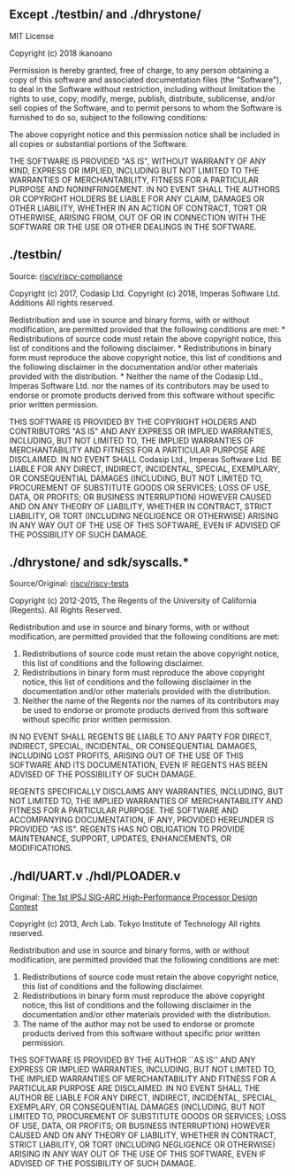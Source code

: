 ## Except ./testbin/ and ./dhrystone/
MIT License

Copyright (c) 2018 ikanoano

Permission is hereby granted, free of charge, to any person obtaining a copy
of this software and associated documentation files (the "Software"), to deal
in the Software without restriction, including without limitation the rights
to use, copy, modify, merge, publish, distribute, sublicense, and/or sell
copies of the Software, and to permit persons to whom the Software is
furnished to do so, subject to the following conditions:

The above copyright notice and this permission notice shall be included in all
copies or substantial portions of the Software.

THE SOFTWARE IS PROVIDED "AS IS", WITHOUT WARRANTY OF ANY KIND, EXPRESS OR
IMPLIED, INCLUDING BUT NOT LIMITED TO THE WARRANTIES OF MERCHANTABILITY,
FITNESS FOR A PARTICULAR PURPOSE AND NONINFRINGEMENT. IN NO EVENT SHALL THE
AUTHORS OR COPYRIGHT HOLDERS BE LIABLE FOR ANY CLAIM, DAMAGES OR OTHER
LIABILITY, WHETHER IN AN ACTION OF CONTRACT, TORT OR OTHERWISE, ARISING FROM,
OUT OF OR IN CONNECTION WITH THE SOFTWARE OR THE USE OR OTHER DEALINGS IN THE
SOFTWARE.

## ./testbin/
Source: [riscv/riscv-compliance](https://github.com/riscv/riscv-compliance/tree/master/riscv-test-suite/rv32i)

Copyright (c) 2017, Codasip Ltd.
Copyright (c) 2018, Imperas Software Ltd. Additions
All rights reserved.

Redistribution and use in source and binary forms, with or without
modification, are permitted provided that the following conditions are met:
     * Redistributions of source code must retain the above copyright
       notice, this list of conditions and the following disclaimer.
     * Redistributions in binary form must reproduce the above copyright
       notice, this list of conditions and the following disclaimer in the
       documentation and/or other materials provided with the distribution.
     * Neither the name of the Codasip Ltd., Imperas Software Ltd. nor the
       names of its contributors may be used to endorse or promote products
       derived from this software without specific prior written permission.

THIS SOFTWARE IS PROVIDED BY THE COPYRIGHT HOLDERS AND CONTRIBUTORS "AS
IS" AND ANY EXPRESS OR IMPLIED WARRANTIES, INCLUDING, BUT NOT LIMITED TO,
THE IMPLIED WARRANTIES OF MERCHANTABILITY AND FITNESS FOR A PARTICULAR
PURPOSE ARE DISCLAIMED. IN NO EVENT SHALL Codasip Ltd., Imperas Software Ltd.
BE LIABLE FOR ANY DIRECT, INDIRECT, INCIDENTAL, SPECIAL, EXEMPLARY, OR CONSEQUENTIAL
DAMAGES (INCLUDING, BUT NOT LIMITED TO, PROCUREMENT OF SUBSTITUTE GOODS OR SERVICES;
LOSS OF USE, DATA, OR PROFITS; OR BUSINESS INTERRUPTION) HOWEVER CAUSED AND
ON ANY THEORY OF LIABILITY, WHETHER IN CONTRACT, STRICT LIABILITY, OR TORT
(INCLUDING NEGLIGENCE OR OTHERWISE) ARISING IN ANY WAY OUT OF THE USE OF
THIS SOFTWARE, EVEN IF ADVISED OF THE POSSIBILITY OF SUCH DAMAGE.

## ./dhrystone/ and sdk/syscalls.*
Source/Original: [riscv/riscv-tests](https://github.com/riscv/riscv-tests/tree/master/benchmarks/dhrystone)

Copyright (c) 2012-2015, The Regents of the University of California (Regents).
All Rights Reserved.

Redistribution and use in source and binary forms, with or without
modification, are permitted provided that the following conditions are met:
1. Redistributions of source code must retain the above copyright
   notice, this list of conditions and the following disclaimer.
2. Redistributions in binary form must reproduce the above copyright
   notice, this list of conditions and the following disclaimer in the
   documentation and/or other materials provided with the distribution.
3. Neither the name of the Regents nor the
   names of its contributors may be used to endorse or promote products
   derived from this software without specific prior written permission.

IN NO EVENT SHALL REGENTS BE LIABLE TO ANY PARTY FOR DIRECT, INDIRECT,
SPECIAL, INCIDENTAL, OR CONSEQUENTIAL DAMAGES, INCLUDING LOST PROFITS, ARISING
OUT OF THE USE OF THIS SOFTWARE AND ITS DOCUMENTATION, EVEN IF REGENTS HAS
BEEN ADVISED OF THE POSSIBILITY OF SUCH DAMAGE.

REGENTS SPECIFICALLY DISCLAIMS ANY WARRANTIES, INCLUDING, BUT NOT LIMITED TO,
THE IMPLIED WARRANTIES OF MERCHANTABILITY AND FITNESS FOR A PARTICULAR
PURPOSE. THE SOFTWARE AND ACCOMPANYING DOCUMENTATION, IF ANY, PROVIDED
HEREUNDER IS PROVIDED "AS IS". REGENTS HAS NO OBLIGATION TO PROVIDE
MAINTENANCE, SUPPORT, UPDATES, ENHANCEMENTS, OR MODIFICATIONS.

## ./hdl/UART.v ./hdl/PLOADER.v
Original: [The 1st IPSJ SIG-ARC High-Performance Processor Design Contest](http://www.arch.cs.titech.ac.jp/contest/)

Copyright (c) 2013, Arch Lab. Tokyo Institute of Technology
All rights reserved.

Redistribution and use in source and binary forms, with or without
modification, are permitted provided that the following conditions
are met:

1. Redistributions of source code must retain the above copyright notice,
   this list of conditions and the following disclaimer.
2. Redistributions in binary form must reproduce the above copyright notice,
   this list of conditions and the following disclaimer in the documentation
   and/or other materials provided with the distribution.
3. The name of the author may not be used to endorse or promote products
   derived from this software without specific prior written permission.

THIS SOFTWARE IS PROVIDED BY THE AUTHOR \`\`AS IS'' AND ANY EXPRESS OR
IMPLIED WARRANTIES, INCLUDING, BUT NOT LIMITED TO, THE IMPLIED WARRANTIES
OF MERCHANTABILITY AND FITNESS FOR A PARTICULAR PURPOSE ARE DISCLAIMED.
IN NO EVENT SHALL THE AUTHOR BE LIABLE FOR ANY DIRECT, INDIRECT,
INCIDENTAL, SPECIAL, EXEMPLARY, OR CONSEQUENTIAL DAMAGES (INCLUDING, BUT
NOT LIMITED TO, PROCUREMENT OF SUBSTITUTE GOODS OR SERVICES; LOSS OF USE,
DATA, OR PROFITS; OR BUSINESS INTERRUPTION) HOWEVER CAUSED AND ON ANY
THEORY OF LIABILITY, WHETHER IN CONTRACT, STRICT LIABILITY, OR TORT
(INCLUDING NEGLIGENCE OR OTHERWISE) ARISING IN ANY WAY OUT OF THE USE OF
THIS SOFTWARE, EVEN IF ADVISED OF THE POSSIBILITY OF SUCH DAMAGE.


